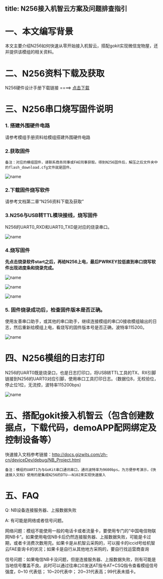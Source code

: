 title: N256接入机智云方案及问题排查指引
---

# 一、本文编写背景

本文主要介绍N256如何快速从零开始接入机智云，搭配gokit实现微信宠物屋，还并提供该模组的相关资料。

# 二、N256资料下载及获取

N256硬件设计手册下载链接 ====> [点击下载](https://gizwits-doc-1251025085.cos.ap-guangzhou.myqcloud.com/ModuleData/NB-Module/RINLINK-N256/N256-ModuleData.zip)

# 三、N256串口烧写固件说明

### 1.	搭建外围硬件电路

请参考模组手册资料给模组搭建外围硬件电路

### 2.获取固件

`备注：对应的模组固件，请联系商务同事或FAE同事获取。得到N256固件后，解压之后文件夹中的flash_download.cfg文件就是固件。`

![name](/assets/zh-cn/deviceDev/debug/NB_project/1.png)

### 2.下载固件烧写软件

请参考文档第二章“N256资料下载及获取”

### 3.N256与USB转TTL模块接线，烧写固件

N256的UART0_RXD和UART0_TXD是对应的烧录串口。

![name](/assets/zh-cn/deviceDev/debug/NB_project/7.png)

### 4.烧写固件

**先点击烧录软件start之后，再给N256上电，最后PWRKEY拉低直到串口烧写软件出现进度条和烧录完成。**

![name](/assets/zh-cn/deviceDev/debug/NB_project/2.png)

![name](/assets/zh-cn/deviceDev/debug/NB_project/4.png)

![name](/assets/zh-cn/deviceDev/debug/NB_project/5.png)

### 5.	固件烧录成功后，检查固件版本是否正确。
使用友善串口助手，或其他的串口助手，继续连接模组的串口0接收模组输出的日志，然后重新给模组上电，看烧写的固件版本号是否正确，波特率115200。

![name](/assets/zh-cn/deviceDev/debug/NB_project/16.png)


# 四、N256模组的日志打印

N256的UART0既是烧录口，也是日志打印口，将USB转TTL工具的TX、RX引脚链接到N256的UART0对应引脚，使用串口工具打印日志。（数据位8，无校验位，停止位1位，无流控，波特率115200bps）

![name](/assets/zh-cn/deviceDev/debug/NB_project/17.png)

# 五、搭配gokit接入机智云（包含创建数据点，下载代码，demoAPP配网绑定及控制设备等）

快速接入文档参考链接：http://docs.gizwits.com/zh-cn/deviceDev/debug/NB_Project.html

`备注：模组的UART1为与GoKit串口通讯串口，通讯波特率为9600bps。为方便参考演示，《快速接入文档》使用的是集成N256的DTU——N102来实现快速接入`

# 五、FAQ

Q: NB设备连接服务器、上报数据失败

A: 有可能是网络或者信号问题。

网络问题：模组不能使用一般的电话卡或者流量卡，要使用专门的“中国电信物联网NB卡”。如果使用电信NB卡后仍然连接服务器、上报数据失败，可能是卡过期，或者卡消费次数用完。如果卡是从机智云采购的，可以报卡的iccid号给机智云FAE查询卡的状况；如果卡是自行从其他地方采购的，要自行找运营商查询

信号问题：如果电信NB卡没问题，但是连接服务器、上报数据失败，则有可能是当地信号覆盖不良。此时可以通过往串口0发送AT指令AT+CSQ指令查看模组信号强度，0~10 代表低； 10~20代表中； 20~31代表高；99代表未插卡。
